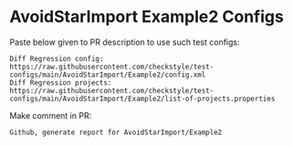 # AvoidStarImport Example2 Configs
Paste below given to PR description to use such test configs:
```
Diff Regression config: https://raw.githubusercontent.com/checkstyle/test-configs/main/AvoidStarImport/Example2/config.xml
Diff Regression projects: https://raw.githubusercontent.com/checkstyle/test-configs/main/AvoidStarImport/Example2/list-of-projects.properties
```
Make comment in PR:
```
Github, generate report for AvoidStarImport/Example2
```
